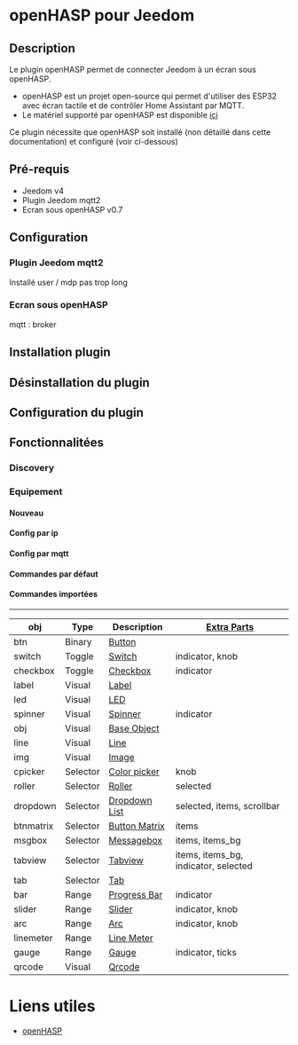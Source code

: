 # openHASP pour Jeedom

## Description

Le plugin openHASP permet de connecter Jeedom à un écran sous openHASP.

* openHASP est un projet open-source qui permet d'utiliser des ESP32 avec écran tactile et de contrôler Home Assistant par MQTT.
* Le matériel supporté par openHASP est disponible [ici](https://www.openhasp.com/latest/hardware/)

Ce plugin nécessite que openHASP soit installé (non détaillé dans cette documentation) et configuré (voir ci-dessous)

## Pré-requis
* Jeedom v4
* Plugin Jeedom mqtt2
* Ecran sous openHASP v0.7

## Configuration

### Plugin Jeedom mqtt2
Installé
user / mdp pas trop long

### Ecran sous openHASP
mqtt : broker

## Installation plugin

## Désinstallation du plugin

## Configuration du plugin

## Fonctionnalitées

### Discovery

### Equipement

#### Nouveau
#### Config par ip
#### Config par mqtt
#### Commandes par défaut
#### Commandes importées



------
| obj       | Type     | Description                                                                   | [Extra Parts](https://www.openhasp.com/0.7.0/design/styling/#parts) |
| --------- | -------- | ----------------------------------------------------------------------------- | ------------------------------------------------------------------- |
| btn       | Binary   | [Button](https://www.openhasp.com/0.7.0/design/objects/#button)               |                                                                     |
| switch    | Toggle   | [Switch](https://www.openhasp.com/0.7.0/design/objects/#switch)               | indicator, knob                                                     |
| checkbox  | Toggle   | [Checkbox](https://www.openhasp.com/0.7.0/design/objects/#checkbox)           | indicator                                                           |
| label     | Visual   | [Label](https://www.openhasp.com/0.7.0/design/objects/#text-label)            |                                                                     |
| led       | Visual   | [LED](https://www.openhasp.com/0.7.0/design/objects/#led-indicator)           |                                                                     |
| spinner   | Visual   | [Spinner](https://www.openhasp.com/0.7.0/design/objects/#spinner)             | indicator                                                           |
| obj       | Visual   | [Base Object](https://www.openhasp.com/0.7.0/design/objects/#base-object)     |                                                                     |
| line      | Visual   | [Line](https://www.openhasp.com/0.7.0/design/objects/#line)                   |                                                                     |
| img       | Visual   | [Image](https://www.openhasp.com/0.7.0/design/objects/#image)                 |                                                                     |
| cpicker   | Selector | [Color picker](https://www.openhasp.com/0.7.0/design/objects/#color-picker)   | knob                                                                |
| roller    | Selector | [Roller](https://www.openhasp.com/0.7.0/design/objects/#roller)               | selected                                                            |
| dropdown  | Selector | [Dropdown List](https://www.openhasp.com/0.7.0/design/objects/#dropdown-list) | selected, items, scrollbar                                          |
| btnmatrix | Selector | [Button Matrix](https://www.openhasp.com/0.7.0/design/objects/#button-matrix) | items                                                               |
| msgbox    | Selector | [Messagebox](https://www.openhasp.com/0.7.0/design/objects/#messagebox)       | items, items_bg                                                     |
| tabview   | Selector | [Tabview](https://www.openhasp.com/0.7.0/design/objects/#tabview)             | items, items_bg, indicator, selected                                |
| tab       | Selector | [Tab](https://www.openhasp.com/0.7.0/design/objects/#tab)                     |                                                                     |
| bar       | Range    | [Progress Bar](https://www.openhasp.com/0.7.0/design/objects/#progress-bar)   | indicator                                                           |
| slider    | Range    | [Slider](https://www.openhasp.com/0.7.0/design/objects/#slider)               | indicator, knob                                                     |
| arc       | Range    | [Arc](https://www.openhasp.com/0.7.0/design/objects/#arc)                     | indicator, knob                                                     |
| linemeter | Range    | [Line Meter](https://www.openhasp.com/0.7.0/design/objects/#line-meter)       |                                                                     |
| gauge     | Range    | [Gauge](https://www.openhasp.com/0.7.0/design/objects/#gauge)                 | indicator, ticks                                                    |
| qrcode    | Visual   | [Qrcode](https://www.openhasp.com/0.7.0/design/objects/#qrcode)               |                                                                     |



# Liens utiles
* [openHASP](https://www.openhasp.com/)